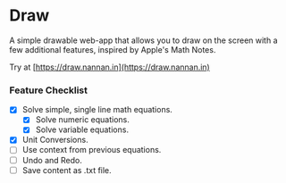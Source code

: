 # Draw

A simple drawable web-app that allows you to draw on the screen with a few additional features, inspired by Apple's Math Notes.

Try at [https://draw.nannan.in](https://draw.nannan.in)

### Feature Checklist

- [x] Solve simple, single line math equations.
  - [x] Solve numeric equations.
  - [x] Solve variable equations.
- [x] Unit Conversions.
- [ ] Use context from previous equations.
- [ ] Undo and Redo.
- [ ] Save content as .txt file.